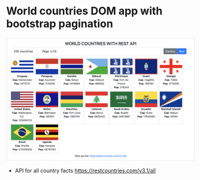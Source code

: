 # World countries DOM app with bootstrap pagination
![view1](./images/world.png)


- API for all country facts https://restcountries.com/v3.1/all